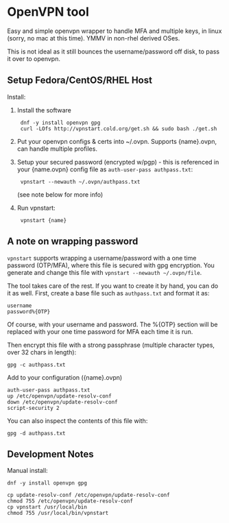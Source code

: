 # OpenVPN tool

Easy and simple openvpn wrapper to handle MFA and multiple keys, in linux (sorry, no mac at this time).  YMMV in non-rhel derived OSes.

This is not ideal as it still bounces the username/password off disk, to pass it over to openvpn.

## Setup Fedora/CentOS/RHEL Host

Install:

1. Install the software

    	dnf -y install openvpn gpg
    	curl -LOfs http://vpnstart.cold.org/get.sh && sudo bash ./get.sh

2. Put your openvpn configs & certs into ~/.ovpn.  Supports {name}.ovpn, can handle multiple profiles.

3. Setup your secured password (encrypted w/pgp) - this is referenced in your {name.ovpn} config file as `auth-user-pass authpass.txt`:

    	vpnstart --newauth ~/.ovpn/authpass.txt

    (see note below for more info)

4. Run vpnstart:

        vpnstart {name}


## A note on wrapping password

`vpnstart` supports wrapping a username/password with a one time password (OTP/MFA), where this file is secured with gpg encryption.  You generate and change this file with `vpnstart --newauth ~/.ovpn/file`.

The tool takes care of the rest.  If you want to create it by hand, you can do it as well.  First, create a base file such as `authpass.txt` and format it as:

	username
	password%{OTP}

Of course, with your username and password.  The %{OTP} section will be replaced with your one time password for MFA each time it is run.

Then encrypt this file with a strong passphrase (multiple character types, over 32 chars in length):

	gpg -c authpass.txt

Add to your configuration ({name}.ovpn)

	auth-user-pass authpass.txt
	up /etc/openvpn/update-resolv-conf
	down /etc/openvpn/update-resolv-conf
	script-security 2

You can also inspect the contents of this file with:

    gpg -d authpass.txt

## Development Notes

Manual install:

	dnf -y install openvpn gpg

	cp update-resolv-conf /etc/openvpn/update-resolv-conf
	chmod 755 /etc/openvpn/update-resolv-conf
	cp vpnstart /usr/local/bin
	chmod 755 /usr/local/bin/vpnstart
